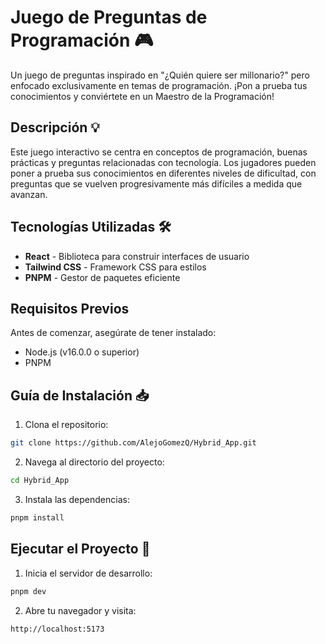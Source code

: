 # Juego de Preguntas de Programación 🎮

Un juego de preguntas inspirado en "¿Quién quiere ser millonario?" pero enfocado exclusivamente en temas de programación. ¡Pon a prueba tus conocimientos y conviértete en un Maestro de la Programación!

## Descripción 💡

Este juego interactivo se centra en conceptos de programación, buenas prácticas y preguntas relacionadas con tecnología. Los jugadores pueden poner a prueba sus conocimientos en diferentes niveles de dificultad, con preguntas que se vuelven progresivamente más difíciles a medida que avanzan.

## Tecnologías Utilizadas 🛠️

- **React** - Biblioteca para construir interfaces de usuario
- **Tailwind CSS** - Framework CSS para estilos
- **PNPM** - Gestor de paquetes eficiente

## Requisitos Previos

Antes de comenzar, asegúrate de tener instalado:

- Node.js (v16.0.0 o superior)
- PNPM

## Guía de Instalación 📥

1. Clona el repositorio:

```bash
git clone https://github.com/AlejoGomezQ/Hybrid_App.git
```

2. Navega al directorio del proyecto:

```bash
cd Hybrid_App
```

3. Instala las dependencias:

```bash
pnpm install
```

## Ejecutar el Proyecto 🚀

1. Inicia el servidor de desarrollo:

```bash
pnpm dev
```

2. Abre tu navegador y visita:

```
http://localhost:5173
```
